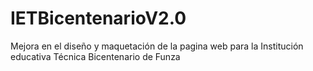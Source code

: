 # IETBicentenarioV2.0
Mejora en el diseño y maquetación de la pagina web para la Institución educativa Técnica Bicentenario de Funza
